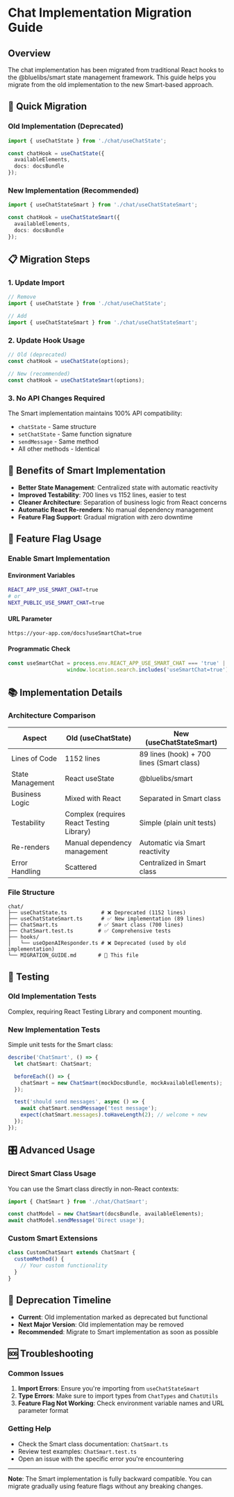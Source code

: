 # Chat Implementation Migration Guide

## Overview

The chat implementation has been migrated from traditional React hooks to the @bluelibs/smart state management framework. This guide helps you migrate from the old implementation to the new Smart-based approach.

## 🎯 Quick Migration

### Old Implementation (Deprecated)
```typescript
import { useChatState } from './chat/useChatState';

const chatHook = useChatState({
  availableElements,
  docs: docsBundle
});
```

### New Implementation (Recommended)
```typescript
import { useChatStateSmart } from './chat/useChatStateSmart';

const chatHook = useChatStateSmart({
  availableElements,
  docs: docsBundle
});
```

## 📋 Migration Steps

### 1. Update Import
```typescript
// Remove
import { useChatState } from './chat/useChatState';

// Add
import { useChatStateSmart } from './chat/useChatStateSmart';
```

### 2. Update Hook Usage
```typescript
// Old (deprecated)
const chatHook = useChatState(options);

// New (recommended)
const chatHook = useChatStateSmart(options);
```

### 3. No API Changes Required
The Smart implementation maintains 100% API compatibility:
- `chatState` - Same structure
- `setChatState` - Same function signature
- `sendMessage` - Same method
- All other methods - Identical

## 🚀 Benefits of Smart Implementation

- **Better State Management**: Centralized state with automatic reactivity
- **Improved Testability**: 700 lines vs 1152 lines, easier to test
- **Cleaner Architecture**: Separation of business logic from React concerns
- **Automatic React Re-renders**: No manual dependency management
- **Feature Flag Support**: Gradual migration with zero downtime

## 🔧 Feature Flag Usage

### Enable Smart Implementation

#### Environment Variables
```bash
REACT_APP_USE_SMART_CHAT=true
# or
NEXT_PUBLIC_USE_SMART_CHAT=true
```

#### URL Parameter
```
https://your-app.com/docs?useSmartChat=true
```

#### Programmatic Check
```typescript
const useSmartChat = process.env.REACT_APP_USE_SMART_CHAT === 'true' ||
                   window.location.search.includes('useSmartChat=true');
```

## 📚 Implementation Details

### Architecture Comparison

| Aspect | Old (useChatState) | New (useChatStateSmart) |
|--------|-------------------|------------------------|
| Lines of Code | 1152 lines | 89 lines (hook) + 700 lines (Smart class) |
| State Management | React useState | @bluelibs/smart |
| Business Logic | Mixed with React | Separated in Smart class |
| Testability | Complex (requires React Testing Library) | Simple (plain unit tests) |
| Re-renders | Manual dependency management | Automatic via Smart reactivity |
| Error Handling | Scattered | Centralized in Smart class |

### File Structure
```
chat/
├── useChatState.ts           # ❌ Deprecated (1152 lines)
├── useChatStateSmart.ts      # ✅ New implementation (89 lines)
├── ChatSmart.ts             # ✅ Smart class (700 lines)
├── ChatSmart.test.ts        # ✅ Comprehensive tests
├── hooks/
│   └── useOpenAIResponder.ts # ❌ Deprecated (used by old implementation)
└── MIGRATION_GUIDE.md       # 📖 This file
```

## 🧪 Testing

### Old Implementation Tests
Complex, requiring React Testing Library and component mounting.

### New Implementation Tests
Simple unit tests for the Smart class:
```typescript
describe('ChatSmart', () => {
  let chatSmart: ChatSmart;

  beforeEach(() => {
    chatSmart = new ChatSmart(mockDocsBundle, mockAvailableElements);
  });

  test('should send messages', async () => {
    await chatSmart.sendMessage('test message');
    expect(chatSmart.messages).toHaveLength(2); // welcome + new
  });
});
```

## 🎛️ Advanced Usage

### Direct Smart Class Usage
You can use the Smart class directly in non-React contexts:
```typescript
import { ChatSmart } from './chat/ChatSmart';

const chatModel = new ChatSmart(docsBundle, availableElements);
await chatModel.sendMessage('Direct usage');
```

### Custom Smart Extensions
```typescript
class CustomChatSmart extends ChatSmart {
  customMethod() {
    // Your custom functionality
  }
}
```

## 📝 Deprecation Timeline

- **Current**: Old implementation marked as deprecated but functional
- **Next Major Version**: Old implementation may be removed
- **Recommended**: Migrate to Smart implementation as soon as possible

## 🆘 Troubleshooting

### Common Issues

1. **Import Errors**: Ensure you're importing from `useChatStateSmart`
2. **Type Errors**: Make sure to import types from `ChatTypes` and `ChatUtils`
3. **Feature Flag Not Working**: Check environment variable names and URL parameter format

### Getting Help

- Check the Smart class documentation: `ChatSmart.ts`
- Review test examples: `ChatSmart.test.ts`
- Open an issue with the specific error you're encountering

---

**Note**: The Smart implementation is fully backward compatible. You can migrate gradually using feature flags without any breaking changes.
